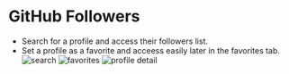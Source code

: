 # GitHub Followers

- Search for a profile and access their followers list.
- Set a profile as a favorite and acceess easily later in the favorites tab.
![search](https://github.com/hasnayavzu/GitHubFollowers/assets/45271655/5b2c2204-5f4c-44e1-a31a-24e05080bd02)
![favorites](https://github.com/hasnayavzu/GitHubFollowers/assets/45271655/6ec6ef00-a0e5-4319-980d-0b825c21f977)
![profile detail](https://github.com/hasnayavzu/GitHubFollowers/assets/45271655/f76aa8d9-c73f-490e-ad2c-f7e5718ae887)
